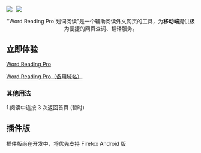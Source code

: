 <div style="margin:auto;">
    <p
        style="display:flex;max-height:80vh;"
    >
        <a href="https://wrp.netlify.app/wrp-read?url=https://www.typescriptlang.org/" style="margin-right: 10px;">
            <img src="https://public-s.oss-cn-shanghai.aliyuncs.com/wrp_demo_2.gif" />
        </a>
        <a href="https://wrp.netlify.app/wrp-read?url=https%3A%2F%2Fdeveloper.mozilla.org%2Fen-US%2F">
            <img src="https://public-s.oss-cn-shanghai.aliyuncs.com/wrp_demo.gif" />
        </a>
    </p>
    <p style="text-align:center;">"Word Reading Pro|划词阅读"是一个辅助阅读外文网页的工具，为<strong>移动端</strong>提供极为便捷的网页查词、翻译服务。</p>
</div>


## 立即体验

[Word Reading Pro](https://wrp.netlify.app/wrp-explore)

[Word Reading Pro（备用域名）](https://wrp.netlify.app/wrp-explore)


### 其他用法

1.阅读中连按 3 次返回首页 (暂时)

## 插件版

插件版尚在开发中，将优先支持 Firefox Android 版

<!-- ## License -->